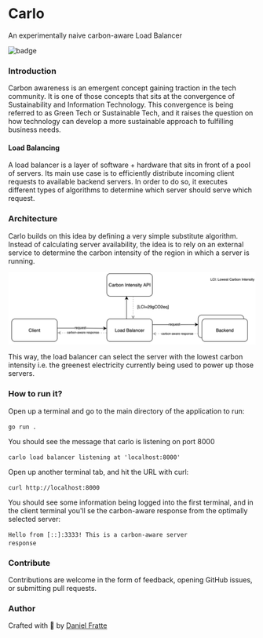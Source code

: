 # Carlo
An experimentally naive carbon-aware Load Balancer

![badge](https://img.shields.io/badge/green-tech-brightgreen)

### Introduction

Carbon awareness is an emergent concept gaining traction in the tech community. It is one
of those concepts that sits at the convergence of Sustainability and Information Technology. This convergence
is being referred to as Green Tech or Sustainable Tech, and it raises the question on how technology can develop
a more sustainable approach to fulfilling business needs.

#### Load Balancing

A load balancer is a layer of software + hardware that sits in front of a pool of servers.
Its main use case is to efficiently distribute incoming client requests to available backend servers.
In order to do so, it executes different types of algorithms to determine which server should serve which request.


### Architecture

Carlo builds on this idea by defining a very simple substitute algorithm. Instead of calculating server availability,
the idea is to rely on an external service to determine the carbon intensity of the region in which a server is running.

![carlo](./img/carlo-architecture.png)

This way, the load balancer can select the server with the lowest carbon intensity i.e. the greenest electricity currently
being used to power up those servers.

### How to run it?

Open up a terminal and go to the main directory of the application to run:

<code>go run .</code>

You should see the message that carlo is listening on port 8000

<code>carlo load balancer listening at 'localhost:8000'</code>

Open up another terminal tab, and hit the URL with curl:

<code>curl http://localhost:8000</code>

You should see some information being logged into the first terminal, and in
the client terminal you'll se the carbon-aware response from the optimally
selected server:

<code>Hello from [::]:3333! This is a carbon-aware server response</code>

### Contribute

Contributions are welcome in the form of feedback, opening GitHub issues, or submitting pull requests.

### Author

Crafted with 💚 by [Daniel Fratte](https://www.linkedin.com/in/drfratte/)
